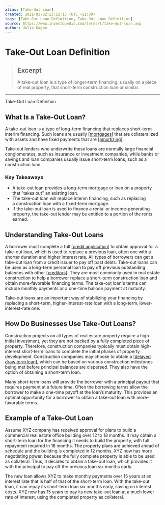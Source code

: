 ```yaml
---
alias: [Take-Out Loan]
created: 2021-03-02T23:52:15 (UTC +11:00)
tags: [Take-Out Loan Definition, Take-Out Loan Definition]
source: https://www.investopedia.com/terms/t/take-out-loan.asp
author: Julia Kagan
---
```


# Take-Out Loan Definition

> ## Excerpt
> A take-out loan is a type of longer-term financing, usually on a piece of real property, that short-term construction loan or similar.

---

Take-Out Loan Definition
## What Is a Take-Out Loan?

A take-out loan is a type of long-term financing that replaces short-term interim financing. Such loans are usually [[mortgages]](https://www.investopedia.com/terms/m/mortgage.asp) that are collateralized with assets and have fixed payments that are [[amortizing]](https://www.investopedia.com/terms/a/amortization.asp).

Take-out lenders who underwrite these loans are normally large financial conglomerates, such as insurance or investment companies, while banks or savings and loan companies usually issue short-term loans, such as a construction loan.

### Key Takeaways

-   A take-out loan provides a long-term mortgage or loan on a property that "takes out" an existing loan.
-   The take-out loan will replace interim financing, such as replacing a construction loan with a fixed-term mortgage.
-   If the take-out loan is used to finance a rental or income-generating property, the take-out lender may be entitled to a portion of the rents earned.

## Understanding Take-Out Loans

A borrower must complete a full [[credit application]](https://www.investopedia.com/terms/c/credit-application.asp) to obtain approval for a take-out loan, which is used to replace a previous loan, often one with a shorter duration and higher interest rate. All types of borrowers can get a take-out loan from a credit issuer to pay off past debts. Take-out loans can be used as a long-term personal loan to pay off previous outstanding balances with other [[creditors]](https://www.investopedia.com/terms/c/creditor.asp). They are most commonly used in real estate construction to help a borrower replace a short-term construction loan and obtain more-favorable financing terms. The take-out loan's terms can include monthly payments or a one-time balloon payment at maturity.

Take-out loans are an important way of stabilizing your financing by replacing a short-term, higher-interest-rate loan with a long-term, lower-interest-rate one.

## How Do Businesses Use Take-Out Loans?

Construction projects on all types of real estate property require a high initial investment, yet they are not backed by a fully completed piece of property. Therefore, construction companies typically must obtain high-interest short-term loans to complete the initial phases of property development. Construction companies may choose to obtain a [[delayed draw term loan]](https://www.investopedia.com/terms/d/delayeddrawtermloan.asp), which can be based on various construction milestones being met before principal balances are dispersed. They also have the option of obtaining a short-term loan.

Many short-term loans will provide the borrower with a principal payout that requires payment at a future time. Often the borrowing terms allow the borrower to make a one-time payoff at the loan’s maturity. This provides an optimal opportunity for a borrower to obtain a take-out loan with more-favorable terms.

## Example of a Take-Out Loan

Assume XYZ company has received approval for plans to build a commercial real estate office building over 12 to 18 months. It may obtain a short-term loan for the financing it needs to build the property, with full repayment required in 18 months. The property plans are achieved ahead of schedule and the building is completed in 12 months. XYZ now has more negotiating power, because the fully complete property is able to be used as collateral. Thus, it decides to obtain a take-out loan, which provides it with the principal to pay off the previous loan six months early.

The new loan allows XYZ to make monthly payments over 15 years at an interest rate that is half of that of the short-term loan. With the take-out loan, it can repay its short-term loan six months early, saving on interest costs. XYZ now has 15 years to pay its new take-out loan at a much lower rate of interest, using the completed property as collateral.
